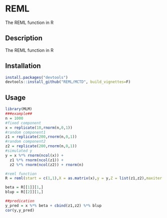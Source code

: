 # REML
The REML function  in R

## Description
The REML function  in R


## Installation
```R
install.packages("devtools")
devtools::install_github("REML/MCTD", build_vignettes=F)
```


## Usage
```R
library(MLM)
###example##
n = 1000
#fixed component
x = replicate(10,rnorm(n,0,1))
#random component1
z1 = replicate(200,rnorm(n,0,1))
#random component2
z2 = replicate(200,rnorm(n,0,1))
#simulated y 
y = x %*% rnorm(ncol(x)) +  
  z1 %*% rnorm(ncol(z1)) + 
  z2 %*% rnorm(ncol(z2)) + rnorm(n)

#reml function
R = reml(start = c(1,1),X = as.matrix(x),y = y,Z = list(z1,z2),maxiter = 1000)

beta = R[[1]][1,]
blup = R[[2]][1,]

##predication
y_pred = x %*% beta + cbind(z1,z2) %*% blup
cor(y,y_pred)

```

